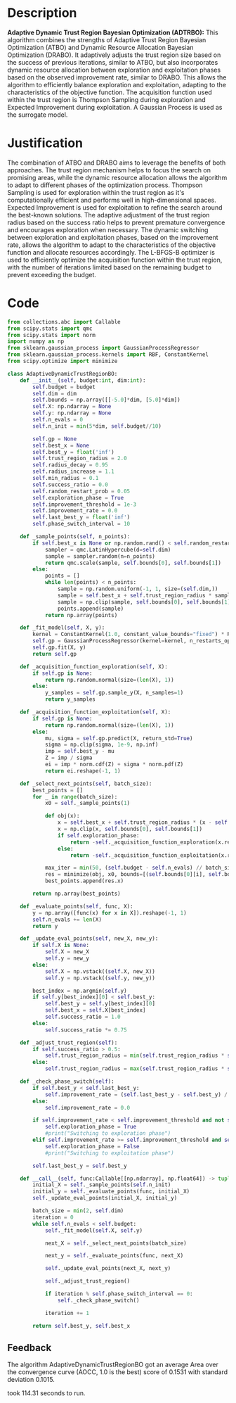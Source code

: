 # Description
**Adaptive Dynamic Trust Region Bayesian Optimization (ADTRBO):** This algorithm combines the strengths of Adaptive Trust Region Bayesian Optimization (ATBO) and Dynamic Resource Allocation Bayesian Optimization (DRABO). It adaptively adjusts the trust region size based on the success of previous iterations, similar to ATBO, but also incorporates dynamic resource allocation between exploration and exploitation phases based on the observed improvement rate, similar to DRABO. This allows the algorithm to efficiently balance exploration and exploitation, adapting to the characteristics of the objective function. The acquisition function used within the trust region is Thompson Sampling during exploration and Expected Improvement during exploitation. A Gaussian Process is used as the surrogate model.

# Justification
The combination of ATBO and DRABO aims to leverage the benefits of both approaches. The trust region mechanism helps to focus the search on promising areas, while the dynamic resource allocation allows the algorithm to adapt to different phases of the optimization process. Thompson Sampling is used for exploration within the trust region as it's computationally efficient and performs well in high-dimensional spaces. Expected Improvement is used for exploitation to refine the search around the best-known solutions. The adaptive adjustment of the trust region radius based on the success ratio helps to prevent premature convergence and encourages exploration when necessary. The dynamic switching between exploration and exploitation phases, based on the improvement rate, allows the algorithm to adapt to the characteristics of the objective function and allocate resources accordingly. The L-BFGS-B optimizer is used to efficiently optimize the acquisition function within the trust region, with the number of iterations limited based on the remaining budget to prevent exceeding the budget.

# Code
```python
from collections.abc import Callable
from scipy.stats import qmc
from scipy.stats import norm
import numpy as np
from sklearn.gaussian_process import GaussianProcessRegressor
from sklearn.gaussian_process.kernels import RBF, ConstantKernel
from scipy.optimize import minimize

class AdaptiveDynamicTrustRegionBO:
    def __init__(self, budget:int, dim:int):
        self.budget = budget
        self.dim = dim
        self.bounds = np.array([[-5.0]*dim, [5.0]*dim])
        self.X: np.ndarray = None
        self.y: np.ndarray = None
        self.n_evals = 0
        self.n_init = min(5*dim, self.budget//10)

        self.gp = None
        self.best_x = None
        self.best_y = float('inf')
        self.trust_region_radius = 2.0
        self.radius_decay = 0.95
        self.radius_increase = 1.1
        self.min_radius = 0.1
        self.success_ratio = 0.0
        self.random_restart_prob = 0.05
        self.exploration_phase = True
        self.improvement_threshold = 1e-3
        self.improvement_rate = 0.0
        self.last_best_y = float('inf')
        self.phase_switch_interval = 10

    def _sample_points(self, n_points):
        if self.best_x is None or np.random.rand() < self.random_restart_prob:
            sampler = qmc.LatinHypercube(d=self.dim)
            sample = sampler.random(n=n_points)
            return qmc.scale(sample, self.bounds[0], self.bounds[1])
        else:
            points = []
            while len(points) < n_points:
                sample = np.random.uniform(-1, 1, size=(self.dim,))
                sample = self.best_x + self.trust_region_radius * sample
                sample = np.clip(sample, self.bounds[0], self.bounds[1])
                points.append(sample)
            return np.array(points)

    def _fit_model(self, X, y):
        kernel = ConstantKernel(1.0, constant_value_bounds="fixed") * RBF(length_scale=1.0, length_scale_bounds="fixed")
        self.gp = GaussianProcessRegressor(kernel=kernel, n_restarts_optimizer=0, alpha=1e-6)
        self.gp.fit(X, y)
        return self.gp

    def _acquisition_function_exploration(self, X):
        if self.gp is None:
            return np.random.normal(size=(len(X), 1))
        else:
            y_samples = self.gp.sample_y(X, n_samples=1)
            return y_samples

    def _acquisition_function_exploitation(self, X):
        if self.gp is None:
            return np.random.normal(size=(len(X), 1))
        else:
            mu, sigma = self.gp.predict(X, return_std=True)
            sigma = np.clip(sigma, 1e-9, np.inf)
            imp = self.best_y - mu
            Z = imp / sigma
            ei = imp * norm.cdf(Z) + sigma * norm.pdf(Z)
            return ei.reshape(-1, 1)

    def _select_next_points(self, batch_size):
        best_points = []
        for _ in range(batch_size):
            x0 = self._sample_points(1)

            def obj(x):
                x = self.best_x + self.trust_region_radius * (x - self.best_x) if self.best_x is not None else x
                x = np.clip(x, self.bounds[0], self.bounds[1])
                if self.exploration_phase:
                    return -self._acquisition_function_exploration(x.reshape(1, -1))[0, 0]
                else:
                    return -self._acquisition_function_exploitation(x.reshape(1, -1))[0, 0]

            max_iter = min(50, (self.budget - self.n_evals) // batch_size)
            res = minimize(obj, x0, bounds=[(self.bounds[0][i], self.bounds[1][i]) for i in range(self.dim)], method='L-BFGS-B', options={'maxiter': max_iter})
            best_points.append(res.x)

        return np.array(best_points)

    def _evaluate_points(self, func, X):
        y = np.array([func(x) for x in X]).reshape(-1, 1)
        self.n_evals += len(X)
        return y

    def _update_eval_points(self, new_X, new_y):
        if self.X is None:
            self.X = new_X
            self.y = new_y
        else:
            self.X = np.vstack((self.X, new_X))
            self.y = np.vstack((self.y, new_y))

        best_index = np.argmin(self.y)
        if self.y[best_index][0] < self.best_y:
            self.best_y = self.y[best_index][0]
            self.best_x = self.X[best_index]
            self.success_ratio = 1.0
        else:
            self.success_ratio *= 0.75

    def _adjust_trust_region(self):
        if self.success_ratio > 0.5:
            self.trust_region_radius = min(self.trust_region_radius * self.radius_increase, 5.0)
        else:
            self.trust_region_radius = max(self.trust_region_radius * self.radius_decay, self.min_radius)

    def _check_phase_switch(self):
        if self.best_y < self.last_best_y:
            self.improvement_rate = (self.last_best_y - self.best_y) / self.last_best_y
        else:
            self.improvement_rate = 0.0

        if self.improvement_rate < self.improvement_threshold and not self.exploration_phase:
            self.exploration_phase = True
            #print("Switching to exploration phase")
        elif self.improvement_rate >= self.improvement_threshold and self.exploration_phase:
            self.exploration_phase = False
            #print("Switching to exploitation phase")

        self.last_best_y = self.best_y

    def __call__(self, func:Callable[[np.ndarray], np.float64]) -> tuple[np.float64, np.array]:
        initial_X = self._sample_points(self.n_init)
        initial_y = self._evaluate_points(func, initial_X)
        self._update_eval_points(initial_X, initial_y)

        batch_size = min(2, self.dim)
        iteration = 0
        while self.n_evals < self.budget:
            self._fit_model(self.X, self.y)

            next_X = self._select_next_points(batch_size)

            next_y = self._evaluate_points(func, next_X)

            self._update_eval_points(next_X, next_y)

            self._adjust_trust_region()

            if iteration % self.phase_switch_interval == 0:
                self._check_phase_switch()

            iteration += 1

        return self.best_y, self.best_x
```
## Feedback
 The algorithm AdaptiveDynamicTrustRegionBO got an average Area over the convergence curve (AOCC, 1.0 is the best) score of 0.1531 with standard deviation 0.1015.

took 114.31 seconds to run.